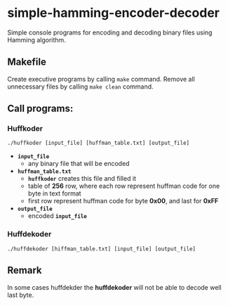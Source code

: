# simple-hamming-encoder-decoder
Simple console programs for encoding and decoding binary files using Hamming algorithm.<br />

## Makefile
Create executive programs by calling `make` command.
Remove all unnecessary files by calling `make clean` command. 

## Call programs:

### Huffkoder
```
./huffkoder [input_file] [huffman_table.txt] [output_file]
```	
- **`input_file`** 
	* any binary file that will be encoded
- **`huffman_table.txt`** 
	* **`huffkoder`** creates this file and filled it
	* table of **256** row, where each row represent huffman code for one byte in text format
	* first row represent huffman code for byte **0x00**, and last for **0xFF**
- **`output_file`**
	* encoded **`input_file`**
	
### Huffdekoder
```
./huffdekoder [hiffman_table.txt] [input_file] [output_file]
```
## Remark
In some cases huffdekder the **huffdekoder** will not be able to decode well last byte.
